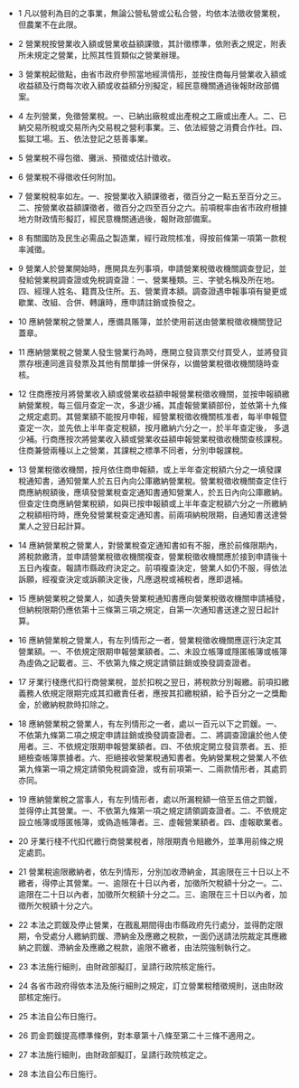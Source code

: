 * 1 凡以營利為目的之事業，無論公營私營或公私合營，均依本法徵收營業稅，但農業不在此限。

* 2 營業稅按營業收入額或營業收益額課徵，其計徵標準，依附表之規定，附表所未規定之營業，比照其性質類似之營業辦理。

* 3 營業稅起徵點，由省市政府參照當地經濟情形，並按住商每月營業收入額或收益額及行商每次收入額或收益額分別擬定，經民意機關通過後報財政部備案。

* 4 左列營業，免徵營業稅。一、已納出廠稅或出產稅之工廠或出產人。二、已納交易所稅或交易所內交易稅之營利事業。三、依法經營之消費合作社。四、監獄工場。五、依法登記之慈善事業。

* 5 營業稅不得包徵、攤派、預徵或估計徵收。

* 6 營業稅不得徵收任何附加。

* 7 營業稅稅率如左。一、按營業收入額課徵者，徵百分之一點五至百分之三。二、按營業收益額課徵者，徵百分之四至百分之六。前項稅率由省市政府根據地方財政情形擬訂，經民意機關通過後，報財政部備案。

* 8 有關國防及民生必需品之製造業，經行政院核准，得按前條第一項第一款稅率減徵。

* 9 營業人於營業開始時，應開具左列事項，申請營業稅徵收機關調查登記，並發給營業稅調查證或免稅調查證：一、營業種類。三、字號名稱及所在地。四、經理人姓名、籍貫及住所。五、營業資本額。調查證遇申報事項有變更或歇業、改組、合併、轉讓時，應申請註銷或換發之。

* 10 應納營業稅之營業人，應備具賬簿，並於使用前送由營業稅徵收機關登記蓋章。

* 11 應納營業稅之營業人發生營業行為時，應開立發貨票交付買受人，並將發貨票存根連同進貨發票及其他有關單據一併保存，以備營業稅徵收機關隨時查核。

* 12 住商應按月將營業收入額或營業收益額申報營業稅徵收機關，並按申報額繳納營業稅，每三個月查定一次，多退少補，其虛報營業額部份，並依第十九條之規定處罰。其營業額不能按月申報，經營業稅徵收機關核准者，每半申報暨查定一次，並先依上半年查定稅額，按月繳納六分之一，於半年查定後， 多退少補。行商應按次將營業收入額或營業收益額申報營業稅徵收機關查核課稅。住商兼營兩種以上之營業，其課稅之標準不同者，分別申報課稅。

* 13 營業稅徵收機關，按月依住商申報額，或上半年查定稅額六分之一填發課稅通知書，通知營業人於五日內向公庫繳納營業稅。營業稅徵收機關查定住行商應納稅額後，應填發營業稅查定通知書通知營業人，於五日內向公庫繳納。但查定住商應納營業稅額，如與已按申報額或上半年查定稅額六分之一所繳納之稅額相符時，應免發營業稅查定通知書。前兩項納稅限期，自通知書送達營業人之翌日起計算。

* 14 應納營業稅之營業人，對營業稅查定通知書如有不服，應於前條限期內，將稅款繳清，並申請營業稅徵收機關複查，營業稅徵收機關應於接到申請後十五日內複查。報請市縣政府決定之。前項複查決定，營業人如仍不服，得依法訴願，經複查決定或訴願決定後，凡應退稅或補稅者，應即退補。

* 15 應納營業稅之營業人，如遺失營業稅通知書應向營業稅徵收機關申請補發，但納稅限期仍應依第十三條第三項之規定，自第一次通知書送達之翌日起計算。

* 16 應納營業稅之營業人，有左列情形之一者，營業稅徵收機關應逕行決定其營業額。一、不依規定限期申報營業額者。二、未設立帳簿或隱匿帳簿或帳簿為虛偽之記載者。三、不依第九條之規定請領註銷或換發調查證者。

* 17 牙業行棧應代扣行商營業稅，並於扣稅之翌日，將稅款分別報繳。前項扣繳義務人依規定限期完成其扣繳責任者，應按其扣繳稅額，給予百分之一之獎勵金，於繳納稅款時扣除之。

* 18 應納營業稅之營業人，有左列情形之一者，處以一百元以下之罰鍰。一、不依第九條第二項之規定申請註銷或換發調查證者。二、將調查證讓於他人使用者。三、不依規定限期申報營業額者。四、不依規定開立發貨票者。五、拒絕檢查帳簿票據者。六、拒絕接收營業稅通知書者。免納營業稅之營業人不依第九條第一項之規定請領免稅調查證，或有前項第一、二兩款情形者，其處罰亦同。

* 19 應納營業稅之當事人，有左列情形者，處以所漏稅額一倍至五倍之罰鍰，並得停止其營業。一、不依第九條第一項之規定請領調查證者。二、不依規定設立帳簿或隱匿帳簿，或偽造帳簿者。三、虛報營業額者。四、虛報歇業者。

* 20 牙業行棧不代扣代繳行商營業稅者，除限期責令賠繳外，並準用前條之規定處罰。

* 21 營業稅逾限繳納者，依左列情形，分別加收滯納金，其逾限在三十日以上不繳者，得停止其營業。一、逾限在十日以內者，加徵所欠稅額十分之一。二、逾限在二十日以內者，加徵所欠稅額十分之二。三、逾限在三十日以內者，加徵所欠稅額十分之六。

* 22 本法之罰鍰及停止營業，在戡亂期間得由市縣政府先行處分，並得酌定限期，令受處分人繳納罰鍰、滯納金及應繳之稅款，一面仍送請法院裁定其應繳納之罰鍰、滯納金及應繳之稅款，逾限不繳者，由法院強制執行之。

* 23 本法施行細則，由財政部擬訂，呈請行政院核定施行。

* 24 各省市政府得依本法及施行細則之規定，訂立營業稅稽徵規則，送由財政部核定施行。

* 25 本法自公布日施行。

* 26 罰金罰鍰提高標準條例，對本章第十八條至第二十三條不適用之。

* 27 本法施行細則，由財政部擬訂，呈請行政院核定之。

* 28 本法自公布日施行。

